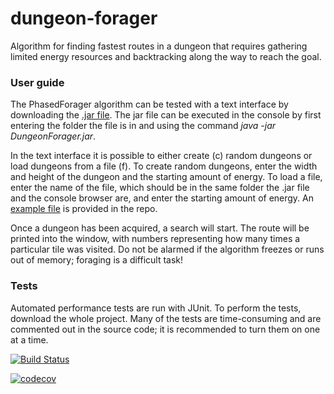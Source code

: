 # dungeon-forager
Algorithm for finding fastest routes in a dungeon that requires gathering limited energy resources and backtracking along the way to reach the goal.

### User guide

The PhasedForager algorithm can be tested with a text interface by downloading the [.jar file](DungeonForager.jar). The jar file can be executed in the console by first entering the folder the file is in and using the command *java -jar DungeonForager.jar*.

In the text interface it is possible to either create (c) random dungeons or load dungeons from a file (f). To create random dungeons, enter the width and height of the dungeon and the starting amount of energy. To load a file, enter the name of the file, which should be in the same folder the .jar file and the console browser are, and enter the starting amount of energy. An [example file](dungeon.txt) is provided in the repo. 

Once a dungeon has been acquired, a search will start. The route will be printed into the window, with numbers representing how many times a particular tile was visited. Do not be alarmed if the algorithm freezes or runs out of memory; foraging is a difficult task!

### Tests

Automated performance tests are run with JUnit. To perform the tests, download the whole project. Many of the tests are time-consuming and are commented out in the source code; it is recommended to turn them on one at a time.


[![Build Status](https://travis-ci.org/Namirual/dungeon-forager.svg?branch=master)](https://travis-ci.org/Namirual/dungeon-forager)

[![codecov](https://codecov.io/gh/Namirual/dungeon-forager/branch/master/graph/badge.svg)](https://codecov.io/gh/Namirual/dungeon-forager)
